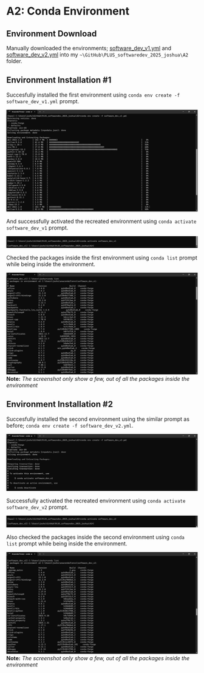 # A2: Conda Environment 

## Environment Download
Manually downloaded the environments; [software_dev_v1.yml](software_dev_v1.yml) and [software_dev_v2.yml](software_dev_v2.yml) into my `~\GitHub\PLUS_softwaredev_2025_joshua\A2` folder.

## Environment Installation #1
Succesfully installed the first environment using `conda env create -f software_dev_v1.yml` prompt.

![](ss\ss1.png)

And successfully activated the recreated environment using `conda activate software_dev_v1` prompt.

![](ss\ss2.png)

Checked the packages inside the first environment using `conda list` prompt while being inside the environment.

![](ss\ss3.png)
**Note:** _The screenshot only show a few, out of all the packages inside the environment_

## Environment Installation #2
Succesfully installed the second environment using the similar prompt as before; `conda env create -f software_dev_v2.yml`.

![](ss\ss4.png)

Successfully activated the recreated environment using `conda activate software_dev_v2` prompt.

![](ss\ss5.png)

Also checked the packages inside the second environment using `conda list` prompt while being inside the environment.

![](ss\ss6.png)
**Note:** _The screenshot only show a few, out of all the packages inside the environment_